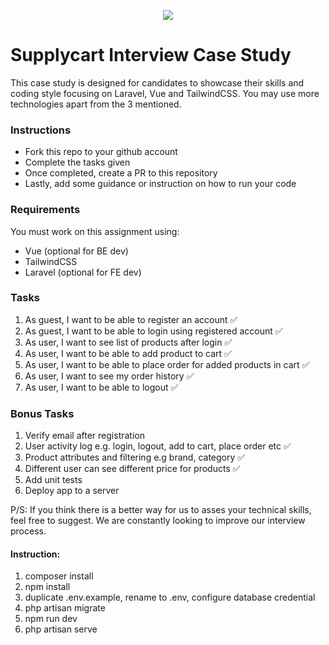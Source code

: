 <p align="center">
    <img align="center" src="https://supplycart.my/wp-content/uploads/2019/09/sc_logo_tm.png">
</p>

# Supplycart Interview Case Study

This case study is designed for candidates to showcase their skills and coding style focusing on Laravel, Vue and TailwindCSS. You may use more technologies apart from the 3 mentioned. 

### Instructions

- Fork this repo to your github account
- Complete the tasks given
- Once completed, create a PR to this repository
- Lastly, add some guidance or instruction on how to run your code

### Requirements

You must work on this assignment using:
 - Vue (optional for BE dev)
 - TailwindCSS
 - Laravel (optional for FE dev)

### Tasks

1. As guest, I want to be able to register an account ✅
2. As guest, I want to be able to login using registered account ✅
3. As user, I want to see list of products after login ✅
4. As user, I want to be able to add product to cart ✅
5. As user, I want to be able to place order for added products in cart ✅
6. As user, I want to see my order history ✅
7. As user, I want to be able to logout ✅

### Bonus Tasks

1. Verify email after registration
2. User activity log e.g. login, logout, add to cart, place order etc ✅
3. Product attributes and filtering e.g brand, category ✅
4. Different user can see different price for products ✅
5. Add unit tests
6. Deploy app to a server


P/S: If you think there is a better way for us to asses your technical skills, feel free to suggest. We are constantly looking to improve our interview process.



#### Instruction:
1. composer install
2. npm install
3. duplicate .env.example, rename to .env, configure database credential
4. php artisan migrate
5. npm run dev
6. php artisan serve